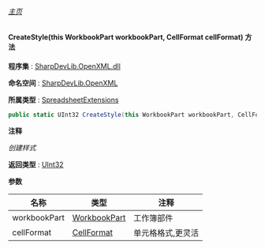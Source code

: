 ###### [主页](./Index.md "主页")

#### CreateStyle(this WorkbookPart workbookPart, CellFormat cellFormat) 方法

**程序集** : [SharpDevLib.OpenXML.dll](./SharpDevLib.OpenXML.assembly.md "SharpDevLib.OpenXML.dll")

**命名空间** : [SharpDevLib.OpenXML](./SharpDevLib.OpenXML.namespace.md "SharpDevLib.OpenXML")

**所属类型** : [SpreadsheetExtensions](./SharpDevLib.OpenXML.SpreadsheetExtensions.md "SpreadsheetExtensions")

``` csharp
public static UInt32 CreateStyle(this WorkbookPart workbookPart, CellFormat cellFormat)
```

**注释**

*创建样式*



**返回类型** : [UInt32](https://learn.microsoft.com/en-us/dotnet/api/system.uint32 "UInt32")


**参数**

|名称|类型|注释|
|---|---|---|
|workbookPart|[WorkbookPart](https://learn.microsoft.com/en-us/dotnet/api/documentformat.openxml.packaging.workbookpart "WorkbookPart")|工作簿部件|
|cellFormat|[CellFormat](https://learn.microsoft.com/en-us/dotnet/api/documentformat.openxml.spreadsheet.cellformat "CellFormat")|单元格格式,更灵活|


